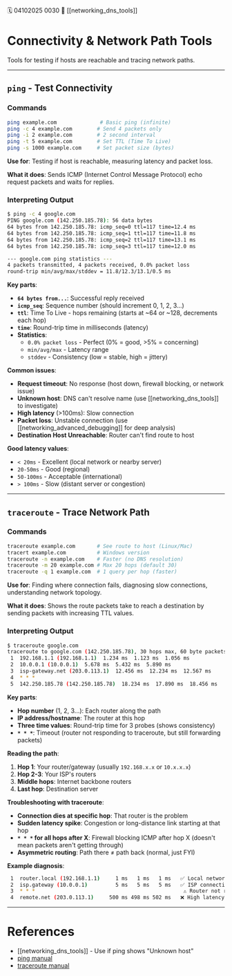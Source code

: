🗓️ 04102025 0030
📎 [[networking_dns_tools]]

# Connectivity & Network Path Tools

Tools for testing if hosts are reachable and tracing network paths.

---

## `ping` - Test Connectivity

### Commands
```bash
ping example.com              # Basic ping (infinite)
ping -c 4 example.com        # Send 4 packets only
ping -i 2 example.com        # 2 second interval
ping -t 5 example.com        # Set TTL (Time To Live)
ping -s 1000 example.com     # Set packet size (bytes)
```

**Use for**: Testing if host is reachable, measuring latency and packet loss.

**What it does**: Sends ICMP (Internet Control Message Protocol) echo request packets and waits for replies.

### Interpreting Output

```bash
$ ping -c 4 google.com
PING google.com (142.250.185.78): 56 data bytes
64 bytes from 142.250.185.78: icmp_seq=0 ttl=117 time=12.4 ms
64 bytes from 142.250.185.78: icmp_seq=1 ttl=117 time=11.8 ms
64 bytes from 142.250.185.78: icmp_seq=2 ttl=117 time=13.1 ms
64 bytes from 142.250.185.78: icmp_seq=3 ttl=117 time=12.0 ms

--- google.com ping statistics ---
4 packets transmitted, 4 packets received, 0.0% packet loss
round-trip min/avg/max/stddev = 11.8/12.3/13.1/0.5 ms
```

**Key parts**:
- **`64 bytes from...`**: Successful reply received
- **`icmp_seq`**: Sequence number (should increment 0, 1, 2, 3...)
- **`ttl`**: Time To Live - hops remaining (starts at ~64 or ~128, decrements each hop)
- **`time`**: Round-trip time in milliseconds (latency)
- **Statistics**:
  - `0.0% packet loss` - Perfect (0% = good, >5% = concerning)
  - `min/avg/max` - Latency range
  - `stddev` - Consistency (low = stable, high = jittery)

**Common issues**:
- **Request timeout**: No response (host down, firewall blocking, or network issue)
- **Unknown host**: DNS can't resolve name (use [[networking_dns_tools]] to investigate)
- **High latency** (>100ms): Slow connection
- **Packet loss**: Unstable connection (use [[networking_advanced_debugging]] for deep analysis)
- **Destination Host Unreachable**: Router can't find route to host

**Good latency values**:
- `< 20ms` - Excellent (local network or nearby server)
- `20-50ms` - Good (regional)
- `50-100ms` - Acceptable (international)
- `> 100ms` - Slow (distant server or congestion)

---

## `traceroute` - Trace Network Path

### Commands
```bash
traceroute example.com       # See route to host (Linux/Mac)
tracert example.com          # Windows version
traceroute -n example.com    # Faster (no DNS resolution)
traceroute -m 20 example.com # Max 20 hops (default 30)
traceroute -q 1 example.com  # 1 query per hop (faster)
```

**Use for**: Finding where connection fails, diagnosing slow connections, understanding network topology.

**What it does**: Shows the route packets take to reach a destination by sending packets with increasing TTL values.

### Interpreting Output

```bash
$ traceroute google.com
traceroute to google.com (142.250.185.78), 30 hops max, 60 byte packets
 1  192.168.1.1 (192.168.1.1)  1.234 ms  1.123 ms  1.056 ms
 2  10.0.0.1 (10.0.0.1)  5.678 ms  5.432 ms  5.890 ms
 3  isp-gateway.net (203.0.113.1)  12.456 ms  12.234 ms  12.567 ms
 4  * * *
 5  142.250.185.78 (142.250.185.78)  18.234 ms  17.890 ms  18.456 ms
```

**Key parts**:
- **Hop number** (1, 2, 3...): Each router along the path
- **IP address/hostname**: The router at this hop
- **Three time values**: Round-trip time for 3 probes (shows consistency)
- **`* * *`**: Timeout (router not responding to traceroute, but still forwarding packets)

**Reading the path**:
1. **Hop 1**: Your router/gateway (usually `192.168.x.x` or `10.x.x.x`)
2. **Hop 2-3**: Your ISP's routers
3. **Middle hops**: Internet backbone routers
4. **Last hop**: Destination server

**Troubleshooting with traceroute**:
- **Connection dies at specific hop**: That router is the problem
- **Sudden latency spike**: Congestion or long-distance link starting at that hop
- **`* * *` for all hops after X**: Firewall blocking ICMP after hop X (doesn't mean packets aren't getting through)
- **Asymmetric routing**: Path there ≠ path back (normal, just FYI)

**Example diagnosis**:
```bash
 1  router.local (192.168.1.1)     1 ms   1 ms   1 ms   ✅ Local network fine
 2  isp.gateway (10.0.0.1)         5 ms   5 ms   5 ms   ✅ ISP connection fine  
 3  * * *                                                ⚠️ Router not responding (OK)
 4  remote.net (203.0.113.1)     500 ms 498 ms 502 ms   ❌ High latency! Problem here
```

---

# References

- [[networking_dns_tools]] - Use if ping shows "Unknown host"
- [ping manual](https://linux.die.net/man/8/ping)
- [traceroute manual](https://linux.die.net/man/8/traceroute)

